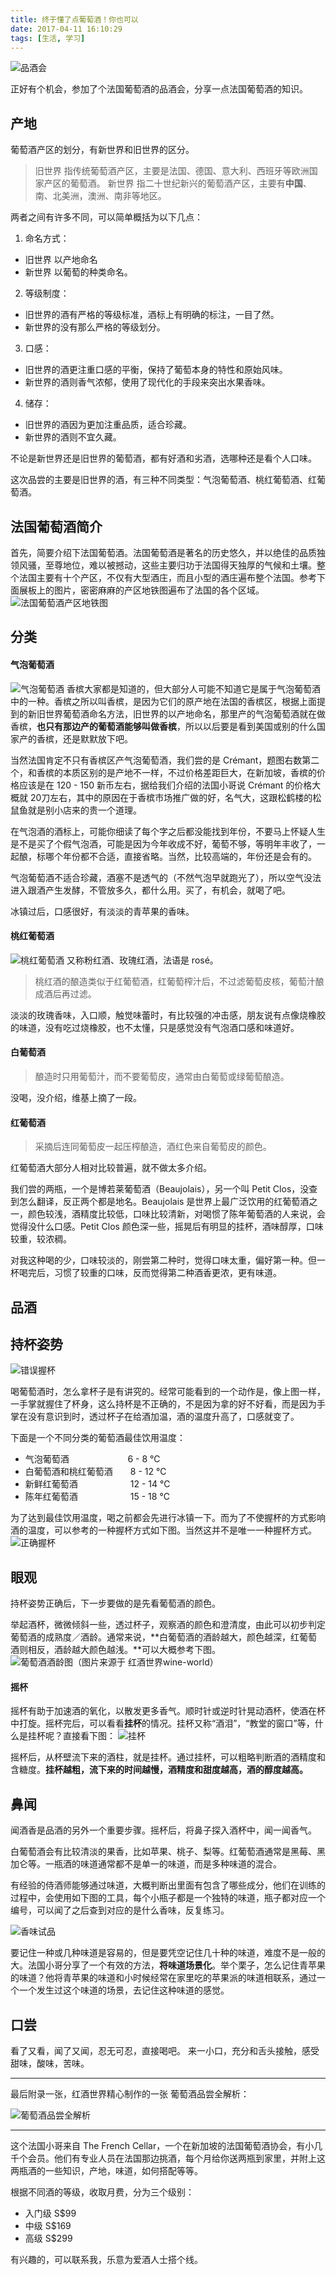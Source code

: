 ```yaml
---
title: 终于懂了点葡萄酒！你也可以
date: 2017-04-11 16:10:29
tags: [生活, 学习]
---
```

![品酒会](http://upload-images.jianshu.io/upload_images/2736397-d366f26b813e5cbd.jpeg?imageMogr2/auto-orient/strip%7CimageView2/2/w/1240)

正好有个机会，参加了个法国葡萄酒的品酒会，分享一点法国葡萄酒的知识。

## 产地
葡萄酒产区的划分，有新世界和旧世界的区分。
>旧世界 指传统葡萄酒产区，主要是法国、德国、意大利、西班牙等欧洲国家产区的葡萄酒。
>新世界 指二十世纪新兴的葡萄酒产区，主要有**中国**、南、北美洲，澳洲、南非等地区。

两者之间有许多不同，可以简单概括为以下几点：
1. 命名方式： 
  - 旧世界 以产地命名
  - 新世界 以葡萄的种类命名。
2. 等级制度： 
  - 旧世界的酒有严格的等级标准，酒标上有明确的标注，一目了然。
  - 新世界的没有那么严格的等级划分。
3. 口感：
  - 旧世界的酒更注重口感的平衡，保持了葡萄本身的特性和原始风味。
  - 新世界的酒则香气浓郁，使用了现代化的手段来突出水果香味。
4. 储存：
  - 旧世界的酒因为更加注重品质，适合珍藏。
  - 新世界的酒则不宜久藏。

不论是新世界还是旧世界的葡萄酒，都有好酒和劣酒，选哪种还是看个人口味。

这次品尝的主要是旧世界的酒，有三种不同类型：气泡葡萄酒、桃红葡萄酒、红葡萄酒。

## 法国葡萄酒简介
首先，简要介绍下法国葡萄酒。法国葡萄酒是著名的历史悠久，并以绝佳的品质独领风骚，至尊地位，难以被撼动，这些主要归功于法国得天独厚的气候和土壤。整个法国主要有十个产区，不仅有大型酒庄，而且小型的酒庄遍布整个法国。参考下面展板上的图片，密密麻麻的产区地铁图遍布了法国的各个区域。
![法国葡萄酒产区地铁图](http://upload-images.jianshu.io/upload_images/2736397-4a3767f83a360afd.jpeg?imageMogr2/auto-orient/strip%7CimageView2/2/w/1240)

## 分类
#### 气泡葡萄酒

![气泡葡萄酒](http://upload-images.jianshu.io/upload_images/2736397-9ab8b36c5209cab5.jpg?imageMogr2/auto-orient/strip%7CimageView2/2/w/1240)
香槟大家都是知道的，但大部分人可能不知道它是属于气泡葡萄酒中的一种。香槟之所以叫香槟，是因为它们的原产地在法国的香槟区，根据上面提到的新旧世界葡萄酒命名方法，旧世界的以产地命名，那里产的气泡葡萄酒就在做香槟，**也只有那边产的葡萄酒能够叫做香槟**，所以以后要是看到美国或别的什么国家产的香槟，还是默默放下吧。

当然法国肯定不只有香槟区产气泡葡萄酒，我们尝的是 Crémant，题图右数第二个，和香槟的本质区别的是产地不一样，不过价格差距巨大，在新加坡，香槟的价格应该是在 120 - 150 新币左右，据给我们介绍的法国小哥说 Crémant 的价格大概就 20刀左右，其中的原因在于香槟市场推广做的好，名气大，这跟松鹤楼的松鼠鱼就是别小店来的贵一个道理。

在气泡酒的酒标上，可能你细读了每个字之后都没能找到年份，不要马上怀疑人生是不是买了个假气泡酒，可能是因为今年收成不好，葡萄不够，等明年丰收了，一起酿，标哪个年份都不合适，直接省略。当然，比较高端的，年份还是会有的。

气泡葡萄酒不适合珍藏，酒塞不是透气的（不然气泡早就跑光了），所以空气没法进入跟酒产生发酵，不管放多久，都什么用。买了，有机会，就喝了吧。

冰镇过后，口感很好，有淡淡的青苹果的香味。

#### 桃红葡萄酒

![桃红葡萄酒](http://upload-images.jianshu.io/upload_images/2736397-1c9c3de8429c100a.jpg?imageMogr2/auto-orient/strip%7CimageView2/2/w/1240)
又称粉红酒、玫瑰红酒，法语是 rosé。
> 桃红酒的酿造类似于红葡萄酒，红葡萄榨汁后，不过滤葡萄皮核，葡萄汁酿成酒后再过滤。

淡淡的玫瑰香味，入口顺，触觉味蕾时，有比较强的冲击感，朋友说有点像烧橡胶的味道，没有吃过烧橡胶，也不太懂，只是感觉没有气泡酒口感和味道好。

#### 白葡萄酒
>酿造时只用葡萄汁，而不要葡萄皮，通常由白葡萄或绿葡萄酿造。

没喝，没介绍，维基上摘了一段。

#### 红葡萄酒
>采摘后连同葡萄皮一起压榨酿造，酒红色来自葡萄皮的颜色。

红葡萄酒大部分人相对比较普遍，就不做太多介绍。

我们尝的两瓶，一个是博若莱葡萄酒（Beaujolais），另一个叫 Petit Clos，没查到怎么翻译，反正两个都是地名。Beaujolais 是世界上最广泛饮用的红葡萄酒之一，颜色较浅，酒精度比较低，口味比较清新，对喝惯了陈年葡萄酒的人来说，会觉得没什么口感。Petit Clos 颜色深一些，摇晃后有明显的挂杯，酒味醇厚，口味较重，较浓稠。

对我这种喝的少，口味较淡的，刚尝第二种时，觉得口味太重，偏好第一种。但一杯喝完后，习惯了较重的口味，反而觉得第二种酒香更浓，更有味道。

## 品酒
## 持杯姿势

![错误握杯](http://upload-images.jianshu.io/upload_images/2736397-4d1998bf1e3628ad.png?imageMogr2/auto-orient/strip%7CimageView2/2/w/1240)

喝葡萄酒时，怎么拿杯子是有讲究的。经常可能看到的一个动作是，像上图一样，一手掌就握住了杯身，这么持杯是不正确的，不是因为拿的好不好看，而是因为手掌在没有意识到时，透过杯子在给酒加温，酒的温度升高了，口感就变了。

下面是一个不同分类的葡萄酒最佳饮用温度：
- 气泡葡萄酒    　    　  　  　  　  6 - 8 ℃
- 白葡萄酒和桃红葡萄酒　　8 - 12 ℃
- 新鲜红葡萄酒　　　　　　12 - 14 ℃
- 陈年红葡萄酒　　　　　　15 - 18 ℃

为了达到最佳饮用温度，喝之前都会先进行冰镇一下。而为了不使握杯的方式影响酒的温度，可以参考的一种握杯方式如下图。当然这并不是唯一一种握杯方式。
![正确握杯](http://upload-images.jianshu.io/upload_images/2736397-43ff83e973344a66.png?imageMogr2/auto-orient/strip%7CimageView2/2/w/1240)

## 眼观
持杯姿势正确后，下一步要做的是先看葡萄酒的颜色。

举起酒杯，微微倾斜一些，透过杯子，观察酒的颜色和澄清度，由此可以初步判定葡萄酒的成熟度／酒龄。通常来说，**白葡萄酒的酒龄越大，颜色越深，红葡萄酒则相反，酒龄越大颜色越浅。**可以大概参考下图。
![葡萄酒酒龄图（图片来源于 红酒世界wine-world）](http://upload-images.jianshu.io/upload_images/2736397-f426dc8657cbd8ee.jpg?imageMogr2/auto-orient/strip%7CimageView2/2/w/1240)

#### 摇杯
摇杯有助于加速酒的氧化，以散发更多香气。顺时针或逆时针晃动酒杯，使酒在杯中打旋。摇杯完后，可以看看**挂杯**的情况。挂杯又称“酒泪”，“教堂的窗口”等，什么是挂杯呢？直接看下图：
![挂杯](http://upload-images.jianshu.io/upload_images/2736397-766383acde208244.jpg?imageMogr2/auto-orient/strip%7CimageView2/2/w/1240)

摇杯后，从杯壁流下来的酒柱，就是挂杯。通过挂杯，可以粗略判断酒的酒精度和含糖度。**挂杯越粗，流下来的时间越慢，酒精度和甜度越高，酒的醇度越高。**

## 鼻闻
闻酒香是品酒的另外一个重要步骤。摇杯后，将鼻子探入酒杯中，闻一闻香气。

白葡萄酒会有比较清淡的果香，比如苹果、桃子、梨等。红葡萄酒通常是黑莓、黑加仑等。一瓶酒的味道通常都不是单一的味道，而是多种味道的混合。

有经验的侍酒师能够通过味道，大概判断出里面有包含了哪些成分，他们在训练的过程中，会使用如下图的工具，每个小瓶子都是一个独特的味道，瓶子都对应一个编号，可以闻了之后查到对应的是什么香味，反复练习。

![香味试品](http://upload-images.jianshu.io/upload_images/2736397-1829adcaed30aef7.jpeg?imageMogr2/auto-orient/strip%7CimageView2/2/w/1240)

要记住一种或几种味道是容易的，但是要凭空记住几十种的味道，难度不是一般的大。法国小哥分享了一个有效的方法，**将味道场景化**。举个栗子，怎么记住青苹果的味道？他将青苹果的味道和小时候经常在家里吃的苹果派的味道相联系，通过一个一个发生过这个味道的场景，去记住这种味道的感觉。

## 口尝
看了又看，闻了又闻，忍无可忍，直接喝吧。  来一小口，充分和舌头接触，感受 甜味，酸味，苦味。

---

最后附录一张，红酒世界精心制作的一张 葡萄酒品尝全解析：

![葡萄酒品尝全解析](http://upload-images.jianshu.io/upload_images/2736397-527b6d59441a12b4.jpg?imageMogr2/auto-orient/strip%7CimageView2/2/w/1240)

---
这个法国小哥来自 The French Cellar，一个在新加坡的法国葡萄酒协会，有小几千个会员。他们有专业人员在法国那边挑酒，每个月给你送两瓶到家里，并附上这两瓶酒的一些知识，产地，味道，如何搭配等等。

根据不同酒的等级，收取月费，分为三个级别：
- 入门级 S$99
- 中级 S$169
- 高级 S$299

有兴趣的，可以联系我，乐意为爱酒人士搭个线。